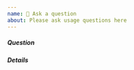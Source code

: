 ```yaml
---
name: 💬 Ask a question
about: Please ask usage questions here
---
```


##### Question


##### Details

